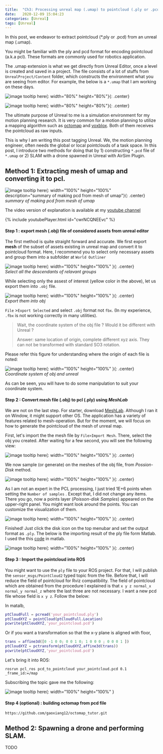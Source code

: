 ```yaml
---
title:  "Ch3: Processing unreal map (.umap) to pointcloud (.ply or .pcd)"
date:   2020-12-09 15:04:23
categories: [Unreal]
tags: [Unreal]
---
```


In this post, we endeavor to extract pointcloud (*.ply or .pcd) from  an unreal map (.umap). 


You might be familiar with the ply and pcd format for encoding pointcloud (a.k.a pcl). These formats are commonly used for robotics application.

The .umap extension  is what we get directly from Unreal Editor, once a level is created and saved  in a project.   The file consists of a lot of stuffs from `UnrealProject/Content` folder, which constructs the environment  what you are seeing from editor.  For example, the below is a `*.umap` that I am working on these days. 

![image tooltip here](/images/ch3/factory1.png){: width="80%" height="80%"}{: .center} 

![image tooltip here](/images/ch3/factory2.png){: width="80%" height="80%"}{: .center} 

The ultimate purpose of Unreal to me is a simulation environment for my motion planning research. It is very common for a  motion planning  to utilize a mapping algorithm such as [octomap](https://octomap.github.io/) and [voxblox](https://github.com/ethz-asl/voxblox).  Both of them receives the pointcloud as raw inputs. 

This is why I am writing this post tagging Unreal. We, the motion planning engineer, often needs the global or local  pointclouds of a task space. In this post, I introduce two methods for doing that by 1) constructing `*.pcd` file of `*.umap` or 2) SLAM with a drone spawned in Unreal with AirSim Plugin. 

## Method 1: Extracting mesh of umap and converting it to pcl.       

![image tooltip here](/images/ch3/process.png){: width="100%" height="100%"  description="summary of making pcd from mesh of umap"}{: .center}  
*summary of making pcd from mesh of umap*

The video version of explanation is available at my [youtube channel](https://youtu.be/cwrNCQNEEvc)

{% include youtubePlayer.html id="cwrNCQNEEvc" %}



#### Step 1 : export mesh (.obj) file of considered assets from unreal editor



 The first method is quite straight forward and accurate. We first export **mesh** of the subset of assets existing in unreal map and  convert it to pointcloud format. Here, I recommend you to select only necessary assets and group them into a subfolder at `World Outliner`  



![image tooltip here](/images/ch3/select_assets.png){: width="100%" height="100%" }{: .center}  
*Select all the descendants of relavant groups*

While selecting only the assest of interest (yellow color in the above), let us export them into `.obj` file.  

![image tooltip here](/images/ch3/export_mesh.gif){: width="100%" height="100%" }{: .center}  
*Export them into obj*

`File` >`Export Selected` and select `.obj` format not `fbx`. (In my experience, `.fbx` is not working correctly in many utilities).



> Wait, the coordinate system of the obj file ? Would it be different with Unreal ?  
>
> Answer: same location of origin, complete different xyz axis. They can not be transformed with standard SO3 rotation. 



Please refer this figure for understanding where the origin of each file is noted:

![image tooltip here](/images/ch3/coordinate.png){: width="100%" height="100%" }{: .center}  
*Coordinate system of obj and unreal*

As can be seen, you will have to do some manipulation to suit your coordinate system. 



#### Step 2 : Convert mesh file (.obj) to pcl (.ply) using *MeshLab*

We are not on the last step.  For starter, download [MeshLab](https://www.meshlab.net/). Although I ran it on Window, it might support other OS.  The application has a variety of features related to mesh-operation. But for the moment, we will focus on how to generate the pointcloud of the mesh of unreal map. 

First, let's import the the mesh file by `File>Import Mesh`. There, select the obj you created. After waiting for a few second,  you will see the following view: 

![image tooltip here](/images/ch3/meshlab1.png){: width="100%" height="100%" }{: .center}  

We now sample (or generate) on the meshes of the obj file, from *Possion-Disk* method. 

![image tooltip here](/images/ch3/meshlab2.png){: width="100%" height="100%" }{: .center}  

As I am not an expert in the PCL processing, I just tried 1E+6 points when setting the `Number of samples` .  Except that, I did not change any items. There you go, now a points layer (*Poisson-disk Samples*) appeared on the upper-right panel. You might want look around the points. You can customize the visualization of them. 

![image tooltip here](/images/ch3/meshlab3.png){: width="100%" height="100%" }{: .center}  

Finished! Just click the disk icon on the top menubar and set the output format as `.ply`.  The below is the importing result of the ply file form Matlab. I used the this [code](https://kr.mathworks.com/help/vision/ref/pcread.html) in matlab. 

![image tooltip here](/images/ch3/matlab.png){: width="100%" height="100%" }{: .center}  



#### Step 3 : Import the pointcloud into ROS 

You might want to use the `ply` file to your ROS project. For that, I will publish the `sensor_msgs/PointCloud2` typed topic from the file. Before that, I will reduce the field of pointcloud for Rviz compatibility. The field of pointcloud which are obtained from the procedure I explained is that `x y z normal_x normal_y normal_z` where the last three are not necessary. I want a new pcd file whose field is `x y z`. Follow the below:

In matalb, 

```matlab
ptCloudFull = pcread('your_pointcloud.ply')
ptCloudXYZ = pointCloud(ptCloudFull.Location)
pcwrite(ptCloudXYZ,'your_pointcloud.pcd')
```

Or if you want a transformation so that the x-y plane is aligned with floor, 

```matlab
trans = affine3d([0 -1 0 0; 0 0 1 0; 1 0 0 0 ; 0 0 0 1 ])
ptCloudXYZ = pctransform(ptCloudXYZ,affine3d(trans))
pcwrite(ptCloudXYZ,'your_pointcloud.pcd')
```

Let's bring it into ROS: 

```
rosrun pcl_ros pcd_to_pointcloud your_pointcloud.pcd 0.1 _frame_id:=/map
```

Subscribing the topic gave me the following: 

![image tooltip here](/images/ch3/pcl_ros.png){: width="100%" height="100%" }

#### Step 4 (optional) : building octomap from pcd file 

```
https://github.com/gaoxiang12/octomap_tutor.git
```



####  







## Method 2: Spawning a drone and performing SLAM.       

TODO





 

 











